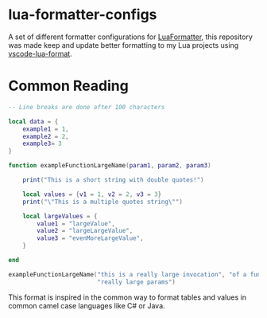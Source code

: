 # lua-formatter-configs

A set of different formatter configurations for [LuaFormatter](https://github.com/Koihik/LuaFormatter), this repository was made keep and update better formatting to my Lua projects using [vscode-lua-format](https://github.com>Koihik/vscode-lua-format).

# Common Reading

```lua
-- Line breaks are done after 100 characters

local data = {
    example1 = 1,
    example2 = 2,
    example3= 3
}

function exampleFunctionLargeName(param1, param2, param3)

    print("This is a short string with double quotes!")

    local values = {v1 = 1, v2 = 2, v3 = 3}
    print("\"This is a multiple quotes string\"")

    local largeValues = {
        value1 = "largeValue",
        value2 = "largeLargeValue",
        value3 = "evenMoreLargeValue",
    }

end

exampleFunctionLargeName("this is a really large invocation", "of a function with some",
                         "really large params")
```

This format is inspired in the common way to format tables and values in common camel case languages like C# or Java.
